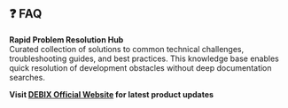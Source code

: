 ## ❓ FAQ
**Rapid Problem Resolution Hub**  
Curated collection of solutions to common technical challenges, troubleshooting guides, and best practices. This knowledge base enables quick resolution of development obstacles without deep documentation searches.

**Visit [DEBIX Official Website](https://www.debix.io) for latest product updates**